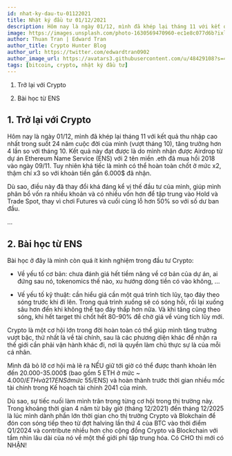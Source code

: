 ```yaml
---
id: nhat-ky-dau-tu-01122021
title: Nhật ký đầu tư 01/12/2021
description: Hôm nay là ngày 01/12, mình đã khép lại tháng 11 với kết quả thu nhập cao nhất trong suốt 24 năm cuộc đời của mình (vượt tháng 10), tăng trưởng hơn 4 lần so với tháng 10.
image: https://images.unsplash.com/photo-1630569470960-ec1e8c077d6b?ixlib=rb-1.2.1&ixid=MnwxMjA3fDB8MHxwaG90by1wYWdlfHx8fGVufDB8fHx8&auto=format&fit=crop&w=872&q=80
author: Thuan Tran | Edward Tran
author_title: Crypto Hunter Blog
author_url: https://twitter.com/edwardtran0902
author_image_url: https://avatars3.githubusercontent.com/u/48429108?s=400&u=7b406ca007c3297cb08b14247ee8cba58aaf8451&v=4
tags: [bitcoin, crypto, nhật ký đầu tư]
---
```


1. Trở lại với Crypto

2. Bài học từ ENS

<!--truncate-->

## 1. Trở lại với Crypto

Hôm nay là ngày 01/12, mình đã khép lại tháng 11 với kết quả thu nhập cao nhất trong suốt 24 năm cuộc
đời của mình (vượt tháng 10), tăng trưởng hơn 4 lần so với tháng 10. Kết quả này đạt được là do mình nhận được Airdrop từ dự án Ethereum Name Service (ENS) với 2 tên miền .eth đã mua hồi 2018 vào ngày 09/11. Tuy nhiên khá tiếc là mình có thể hoàn toàn chốt ở mức x2, thậm chí x3 so với khoản tiền gần 6.000$ đã nhận.

Dù sao, điều này đã thay đổi khá đáng kể vị thế đầu tư của mình, giúp mình phân bổ vốn ra nhiều khoản và có nhiều vốn hơn để tập trung vào Hold và Trade Spot, thay vì chơi Futures và cuối cùng lỗ hơn 50% so với số dư ban đầu.

…

## 2. Bài học từ ENS

Bài học ở đây là mình còn quá ít kinh nghiệm trong đầu tư Crypto:

- Về yếu tố cơ bản: chưa đánh giá hết tiềm năng về cơ bản của dự án, ai đứng sau nó, tokenomics thế nào, xu hướng dòng tiền có vào không, …

- Vế yếu tố kỹ thuật: cần hiểu giá cần một quá trình tích lũy, tạo đáy theo sóng trước khi đi lên. Trong quá trình xuống sẽ có sóng hồi, rồi lại xuống sâu hơn đến khi không thể tạo đáy thấp hơn nữa. Và khi tăng cũng theo sóng, khi hết target thì chốt hết 80-90% để chờ giá về vùng tích lũy mới.

Crypto là một cơ hội lớn trong đời hoàn toàn có thể giúp mình tăng trưởng vượt bậc, thứ nhất là về tài chính, sau là các phương diện khác để nhận ra thế giới cần phải vận hành khác đi, nơi là quyền làm chủ thực sự là của mỗi cá nhân.

Mình đã bỏ lỡ cơ hội mà lẽ ra NẾU giữ tới giờ có thể được thanh khoản lên đến 20.000-35.000$ (bao gồm 5 ETH ở mức ~ 4.000$/ETH và 217 ENS ở mức ~ 55$/ENS) và hoàn thành trước thời gian nhiều mốc tài chính trong Kế hoạch tài chính 2041 của mình.

Dù sao, sự tiếc nuối làm mình trân trọng từng cơ hội trong thị trường này. Trong khoảng thời gian 4 năm từ bây giờ (tháng 12/2021) đến tháng 12/2025 là lúc mình dành phần lớn thời gian cho thị trường Crypto và Blokchain để đón con sóng tiếp theo từ đợt halving lần thứ 4 của BTC vào thời điểm Q1/2024 và contribute nhiều hơn cho cộng đồng Crypto và Blockchain với tầm nhìn lâu dài của nó về một thế giới phi tập trung hóa. Có CHO thì mới có NHẬN!
